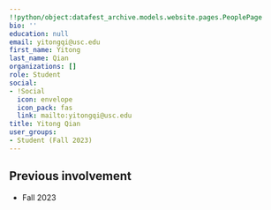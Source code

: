 ```yaml
---
!!python/object:datafest_archive.models.website.pages.PeoplePage
bio: ''
education: null
email: yitongqi@usc.edu
first_name: Yitong
last_name: Qian
organizations: []
role: Student
social:
- !Social
  icon: envelope
  icon_pack: fas
  link: mailto:yitongqi@usc.edu
title: Yitong Qian
user_groups:
- Student (Fall 2023)
---
```



## Previous involvement

* Fall 2023

